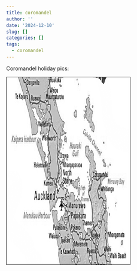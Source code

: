 ```yaml
---
title: coromandel
author: ''
date: '2024-12-10'
slug: []
categories: []
tags:
  - coromandel
---
```


<style>

.img {
  border-radius: 6px;
    top: 0;
  right: 0;
}

#pic{
  width: 330px;
  height: 500px;
  border: 1.5px solid black; 
  position: fixed;


}
</style>


<link rel="stylesheet" href="styles.css" />


<body>



<p>

Coromandel holiday pics:

</p>

<center>
<div id="pic">
<img src="images/Coromandel.png" alt="" width="330px" height="500px"/>
</div>
</center>

</body>
</head>
</html>


